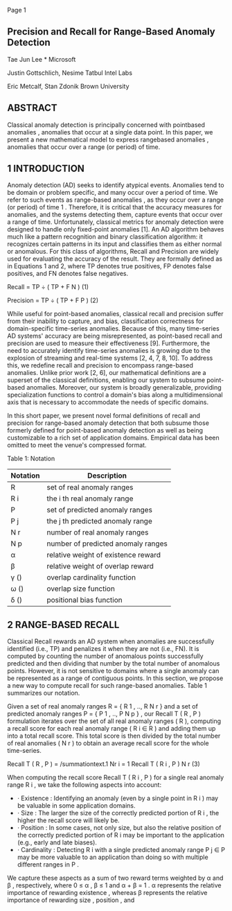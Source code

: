Page 1

## Precision and Recall for Range-Based Anomaly Detection

Tae Jun Lee * Microsoft

Justin Gottschlich, Nesime Tatbul Intel Labs

Eric Metcalf, Stan Zdonik Brown University

## ABSTRACT

Classical anomaly detection is principally concerned with pointbased anomalies , anomalies that occur at a single data point. In this paper, we present a new mathematical model to express rangebased anomalies , anomalies that occur over a range (or period) of time.

## 1 INTRODUCTION

Anomaly detection (AD) seeks to identify atypical events. Anomalies tend to be domain or problem specific, and many occur over a period of time. We refer to such events as range-based anomalies , as they occur over a range (or period) of time 1 . Therefore, it is critical that the accuracy measures for anomalies, and the systems detecting them, capture events that occur over a range of time. Unfortunately, classical metrics for anomaly detection were designed to handle only fixed-point anomalies [1]. An AD algorithm behaves much like a pattern recognition and binary classification algorithm: it recognizes certain patterns in its input and classifies them as either normal or anomalous. For this class of algorithms, Recall and Precision are widely used for evaluating the accuracy of the result. They are formally defined as in Equations 1 and 2, where TP denotes true positives, FP denotes false positives, and FN denotes false negatives.

Recall = TP ÷ ( TP + F N ) (1)

Precision = TP ÷ ( TP + F P ) (2)

While useful for point-based anomalies, classical recall and precision suffer from their inability to capture, and bias, classification correctness for domain-specific time-series anomalies. Because of this, many time-series AD systems' accuracy are being misrepresented, as point-based recall and precision are used to measure their effectiveness [9]. Furthermore, the need to accurately identify time-series anomalies is growing due to the explosion of streaming and real-time systems [2, 4, 7, 8, 10]. To address this, we redefine recall and precision to encompass range-based anomalies. Unlike prior work [2, 6], our mathematical definitions are a superset of the classical definitions, enabling our system to subsume point-based anomalies. Moreover, our system is broadly generalizable, providing specialization functions to control a domain's bias along a multidimensional axis that is necessary to accommodate the needs of specific domains.

In this short paper, we present novel formal definitions of recall and precision for range-based anomaly detection that both subsume those formerly defined for point-based anomaly detection as well as being customizable to a rich set of application domains. Empirical data has been omitted to meet the venue's compressed format.

Table 1: Notation

| Notation   | Description                         |
|------------|-------------------------------------|
| R          | set of real anomaly ranges          |
| R i        | the i th real anomaly range         |
| P          | set of predicted anomaly ranges     |
| P j        | the j th predicted anomaly range    |
| N r        | number of real anomaly ranges       |
| N p        | number of predicted anomaly ranges  |
| α          | relative weight of existence reward |
| β          | relative weight of overlap reward   |
| γ ()       | overlap cardinality function        |
| ω ()       | overlap size function               |
| δ ()       | positional bias function            |

## 2 RANGE-BASED RECALL

Classical Recall rewards an AD system when anomalies are successfully identified (i.e., TP) and penalizes it when they are not (i.e., FN). It is computed by counting the number of anomalous points successfully predicted and then dividing that number by the total number of anomalous points. However, it is not sensitive to domains where a single anomaly can be represented as a range of contiguous points. In this section, we propose a new way to compute recall for such range-based anomalies. Table 1 summarizes our notation.

Given a set of real anomaly ranges R = { R 1 , .., R N r } and a set of predicted anomaly ranges P = { P 1 , .., P N p } , our Recall T ( R , P ) formulation iterates over the set of all real anomaly ranges ( R ), computing a recall score for each real anomaly range ( R i ∈ R ) and adding them up into a total recall score. This total score is then divided by the total number of real anomalies ( N r ) to obtain an average recall score for the whole time-series.

Recall T ( R , P ) = /summationtext.1 Nr i = 1 Recall T ( R i , P ) N r (3)

When computing the recall score Recall T ( R i , P ) for a single real anomaly range R i , we take the following aspects into account:

- · Existence : Identifying an anomaly (even by a single point in R i ) may be valuable in some application domains.
- · Size : The larger the size of the correctly predicted portion of R i , the higher the recall score will likely be.
- · Position : In some cases, not only size, but also the relative position of the correctly predicted portion of R i may be important to the application (e.g., early and late biases).
- · Cardinality : Detecting R i with a single predicted anomaly range P j ∈ P may be more valuable to an application than doing so with multiple different ranges in P .

We capture these aspects as a sum of two reward terms weighted by α and β , respectively, where 0 ≤ α , β ≤ 1 and α + β = 1 . α represents the relative importance of rewarding existence , whereas β represents the relative importance of rewarding size , position , and